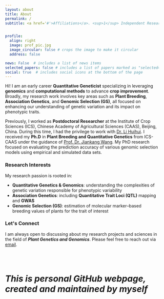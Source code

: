 ```yaml
---
layout: about
title: About
permalink: /
subtitle: <a href='#'>Affiliations</a>. <sup>1</sup> Independent Researcher


profile:
  align: right
  image: prof_pic.jpg
  image_circular: false # crops the image to make it circular
  address: false

news: False  # includes a list of news items
selected_papers: false # includes a list of papers marked as "selected={true}"
social: true  # includes social icons at the bottom of the page
---
```


Hi! I am an early career **Quantitative Geneticist** specializing in leveraging **genomics** and **computational methods** to advance **crop improvement**. Broadly, my research work involves key areas such as **Plant Breeding**, **Association Genetics**, and **Genomic Selection (GS)**, all focused on enhancing our understanding of genetic variation and its impact on phenotypic traits.

Previously, I worked as **Postdoctoral Researcher** at the Institute of Crop Sciences (ICS), Chinese Academy of Agricultural Sciences (CAAS), Beijing, China. During this time, I had the privilege to work with [Dr. Li Huihui](https://isbreedingen.caas.cn/member/staff/294610.htm). I received my **Ph.D** in **Plant Breeding and Quantitative Genetics** from ICS-CAAS under the guidance of [Prof. Dr. Jiankang Wang](https://isbreedingen.caas.cn/member/staff/294609.htm). My PhD research focused on evaluating the prediction accuracy of various genomic selection models using empirical and simulated data sets.

### Research Interests
My research passion is rooted in:
- **Quantitative Genetics & Genomics**: understanding the complexities of genetic variation responsible for phenotypic variability
- **Association Genetics**: including **Quantitative Trait Loci (QTL)** mapping and **GWAS**
- **Genomic Selection (GS)**: estimation of molecular marker–based breeding values of plants for the trait of interest

### Let's Connect
I am always open to discussing about my research projects and sciences in the field of ***Plant Genetics and Genomics***. Please feel free to reach out via [email](mali1990@yahoo.com).

<br/><br/>  
# _This is personal GitHub webpage, created and maintained by myself_
